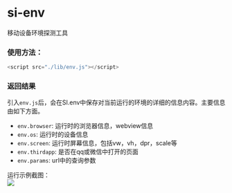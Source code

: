 si-env  
===  
移动设备环境探测工具  

### 使用方法：  

```javascript 
<script src="./lib/env.js"></script> 
```  
### 返回结果  
引入`env.js`后，会在SI.env中保存对当前运行的环境的详细的信息内容。主要信息由如下方面。  
* `env.browser`: 运行时的浏览器信息，webview信息
* `env.os`: 运行时的设备信息
* `env.screen`: 运行时屏幕信息，包括vw，vh，dpr，scale等
* `env.thirdapp`: 是否在qq或微信中打开的页面
* `env.params`: url中的查询参数  

运行示例截图：  
![]("./test/example.png")  

